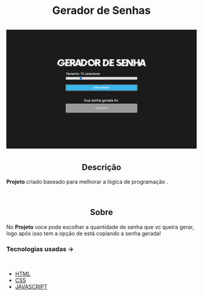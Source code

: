 
<h1 align='center'>Gerador de Senhas</1>
<br/>
<br/>
<img src='img/Sem título.png'>

<br/>

<h2 align='center'>Descrição</h2> 

**Projeto** criado baseado para melhorar a lógica de programação .

<br/>

<h2 align='center'>Sobre</h2>

No **Projeto** voce pode escolher a quantidade de senha que vc queira gerar, logo após isso tem a opção de está copiando a senha gerada!
<br/>

### **Tecnologias usadas** ->
<br/>

- [HTML]()
- [CSS]()
- [JAVASCRIPT]()

